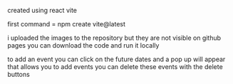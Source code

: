 created using react vite

first command = npm create vite@latest

i uploaded the images to the repository but they are not visible on github pages
you can download the code and run it locally 

to add an event you can click on the future dates and a pop up will appear that allows you to add events
you can delete these events with the delete buttons
